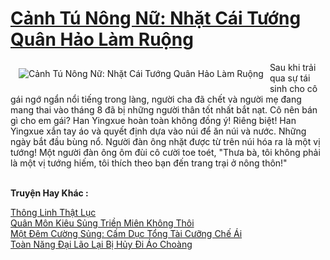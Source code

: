 <a href="https://truyentiki.com/canh-tu-nong-nu-nhat-cai-tuong-quan-hao-lam-ruong.30797/" title="Cảnh Tú Nông Nữ: Nhặt Cái Tướng Quân Hảo Làm Ruộng"><h1>Cảnh Tú Nông Nữ: Nhặt Cái Tướng Quân Hảo Làm Ruộng</h1></a><div style="display:table"><img align="right" style="float: left; padding: 10px;" src="https://truyentiki.com/a/img/str/src/30797.jpg" alt="Cảnh Tú Nông Nữ: Nhặt Cái Tướng Quân Hảo Làm Ruộng">Sau khi trải qua sự tái sinh cho cô gái ngớ ngẩn nổi tiếng trong làng, người cha đã chết và người mẹ đang mang thai vào tháng 8 đã bị những người thân tốt nhất bắt nạt. Cô nên bán gì cho em gái? Han Yingxue hoàn toàn không đồng ý! Riêng biệt! Han Yingxue xắn tay áo và quyết định dựa vào núi để ăn núi và nước. Những ngày bắt đầu bùng nổ. Người đàn ông nhặt được từ trên núi hóa ra là một vị tướng! Một người đàn ông ôm đùi cô cười toe toét, "Thưa bà, tôi không phải là một vị tướng hiếm, tôi thích theo bạn đến trang trại ở nông thôn!"</div><p><br><b>Truyện Hay Khác :</b></p><a href="https://truyentiki.com/thong-linh-that-luc.30796/" alt="Thông Linh Thật Lục">Thông Linh Thật Lục</a><br/><a href="https://github.com/nownovels/truyenhay/tree/master/truyenhay/30353/README.md" alt="Quân Môn Kiêu Sủng Triền Miên Không Thôi">Quân Môn Kiêu Sủng Triền Miên Không Thôi</a><br/><a href="https://github.com/nownovels/top500/tree/master/truyenhay/33482/" alt="Một Đêm Cường Sủng: Cấm Dục Tổng Tài Cưỡng Chế Ái">Một Đêm Cường Sủng: Cấm Dục Tổng Tài Cưỡng Chế Ái</a><br/><a href="https://github.com/nownovels/top500/tree/master/truyenhay/33862/" alt="Toàn Năng Đại Lão Lại Bị Hủy Đi Áo Choàng">Toàn Năng Đại Lão Lại Bị Hủy Đi Áo Choàng</a><br/>